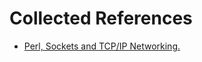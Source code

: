 # Collected References

* [Perl, Sockets and TCP/IP Networking.](http://www.perlfect.com/articles/sockets.shtml)
